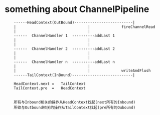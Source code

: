 # something about ChannelPipeline
		
		------HeadContext(OutBound)--------------------------|
		|								 |              fireChannelRead         
		|							     |		     
		------  ChannelHandler 1  ----------addLast 1
		|								 |
		|								 |
		------  ChannelHandler 2  ----------addLast 2
		|								 |
		|								 |
		------  ChannelHandler n  ----------addLast n
		|							     |
		|								 |              writeAndFlush
		------TailContext(InBound)---------------------------| 
		
		HeadContext.next = 	 TailContext
		TailContext.pre  =   HeadContext
		
		
		所有与Inbound相关的操作从HeadContext找起(next所有的Inbound)
		所欲与Outbound相关的操作从TailContext找起(pre所有的Oubound)
		
		
